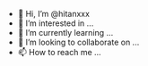 - 👋 Hi, I’m @hitanxxx
- 👀 I’m interested in ...
- 🌱 I’m currently learning ...
- 💞️ I’m looking to collaborate on ...
- 📫 How to reach me ...

<!---
hitanxxx/hitanxxx is a ✨ special ✨ repository because its `README.md` (this file) appears on your GitHub profile.
You can click the Preview link to take a look at your changes.
--->
